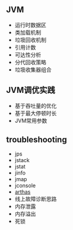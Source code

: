 ## JVM

- 运行时数据区
- 类加载机制
- 垃圾回收机制
- 引用计数
- 可达性分析
- 分代回收策略
- 垃圾收集器组合

## JVM调优实践

- 基于吞吐量的优化
- 基于最大停顿时长
- JVM常用参数

## troubleshooting

- jps
- jstack
- jstat
- jinfo
- jmap
- jconsole
- [arthas](https://arthas.aliyun.com/doc/)
- 线上故障诊断思路
- 内存泄露
- 内存溢出
- 死锁